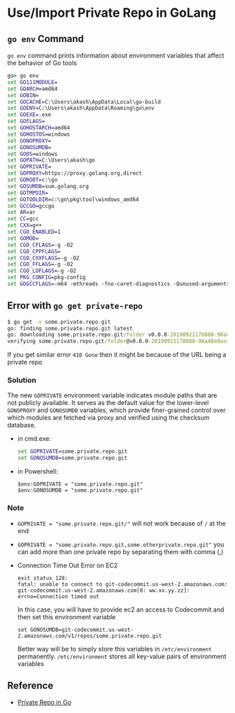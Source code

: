 # Use/Import Private Repo in GoLang

## `go env` Command

`go env` command prints information about environment variables that affect the behavior of Go tools

```bat
go> go env
set GO111MODULE=
set GOARCH=amd64
set GOBIN=
set GOCACHE=C:\Users\akash\AppData\Local\go-build
set GOENV=C:\Users\akash\AppData\Roaming\go\env  
set GOEXE=.exe
set GOFLAGS=
set GOHOSTARCH=amd64
set GOHOSTOS=windows
set GONOPROXY=
set GONOSUMDB=
set GOOS=windows
set GOPATH=C:\Users\akash\go
set GOPRIVATE=
set GOPROXY=https://proxy.golang.org,direct
set GOROOT=c:\go
set GOSUMDB=sum.golang.org
set GOTMPDIR=
set GOTOOLDIR=c:\go\pkg\tool\windows_amd64
set GCCGO=gccgo
set AR=ar
set CC=gcc
set CXX=g++
set CGO_ENABLED=1
set GOMOD=
set CGO_CFLAGS=-g -O2
set CGO_CPPFLAGS=
set CGO_CXXFLAGS=-g -O2
set CGO_FFLAGS=-g -O2
set CGO_LDFLAGS=-g -O2
set PKG_CONFIG=pkg-config
set GOGCCFLAGS=-m64 -mthreads -fno-caret-diagnostics -Qunused-arguments -fmessage-length=0 -fdebug-prefix-map=C:\Users\akash\AppData\Local\Temp\go-build859714054=/tmp/go-build -gno-record-gcc-switches
```

## Error with `go get private-repo`

```bat
$ go get -v some.private.repo.git
go: finding some.private.repo.git latest
go: downloading some.private.repo.git/folder v0.0.0-20190921178888-98a48a9as456
verifying some.private.repo.git/folder@v0.0.0-20190921178888-98a48a9as456: some.private.repo.git/folder@v0.0.0-20190921178888-98a48a9as456: reading https://sum.golang.org/lookup/some.private.repo.git/folder@v0.0.0-20190921178888-98a48a9as456: 410 Gone
```

If you get similar error `410 Gone` then it might be because of the URL being a private repo

### Solution

The new `GOPRIVATE` environment variable indicates module paths that are not publicly available. It serves as the default value for the lower-level `GONOPROXY` and `GONOSUMDB` variables, which provide finer-grained control over which modules are fetched via proxy and verified using the checksum database.

* in cmd.exe:

    ``` bat
    set GOPRIVATE=some.private.repo.git
    set GONOSUMDB=some.private.repo.git
    ```

* in Powershell:

    ``` posh
    $env:GOPRIVATE = "some.private.repo.git"
    $env:GONOSUMDB = "some.private.repo.git"
    ```

### Note

* `GOPRIVATE = "some.private.repo.git/"` will not work because of `/` at the end
* `GOPRIVATE = "some.private.repo.git,some.otherprivate.repo.git"` you can add more than one private repo by separating them with comma (,)
* Connection Time Out Error on EC2

  ```posh
  exit status 128:
  fatal: unable to connect to git-codecommit.us-west-2.amazonaws.com:
  git-codecommit.us-west-2.amazonaws.com[0: ww.xx.yy.zz]: errno=Connection timed out
  ```

  In this case, you will have to provide ec2 an access to Codecommit and then set this environment variable

  ```posh
  set GONOSUMDB=git-codecommit.us-west-2.amazonaws.com/v1/repos/some.private.repo.git
  ```

  Better way will be to simply store this variables in `/etc/environment` permanently. `/etc/environment` stores all key-value pairs of environment variables

## Reference

* [Private Repo in Go](https://stackoverflow.com/questions/57885949/private-repo-go-1-13-go-mod-failed-ping-sum-golang-org-lookup-ver/57887036#57887036)
